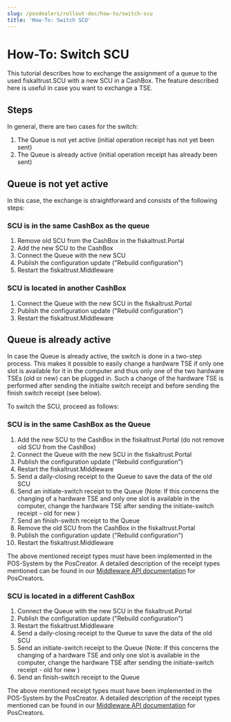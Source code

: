 ```yaml
---
slug: /posdealers/rollout-doc/how-to/switch-scu
title: 'How-To: Switch SCU'
---
```


# How-To: Switch SCU

This tutorial describes how to exchange the assignment of a queue to the used fiskaltrust.SCU with a new SCU in a CashBox. The feature described here is useful in case you want to exchange a TSE.

## Steps

In general, there are two cases for the switch:

1. The Queue is not yet active (initial operation receipt has not yet been sent)
2. The Queue is already active (initial operation receipt has already been sent)

## Queue is not yet active

In this case, the exchange is straightforward and consists of the following steps:

### SCU is in the same CashBox as the queue

1. Remove old SCU from the CashBox in the fiskaltrust.Portal
2. Add the new SCU to the CashBox
3. Connect the Queue with the new SCU
4. Publish the configuration update ("Rebuild configuration")
5. Restart the fiskaltrust.Middleware

### SCU is located in another CashBox

1. Connect the Queue with the new SCU in the fiskaltrust.Portal
2. Publish the configuration update ("Rebuild configuration")
3. Restart the fiskaltrust.Middleware

## Queue is already active

In case the Queue is already active, the switch is done in a two-step process. This makes it possible to easily change a hardware TSE if only one slot is available for it in the computer and thus only one of the two hardware TSEs (old or new) can be plugged in. Such a change of the hardware TSE is performed after sending the initialte switch receipt and before sending the finish switch receipt (see below).

To switch the SCU, proceed as follows:

### SCU is in the same CashBox as the Queue

1. Add the new SCU to the CashBox in the fiskaltrust.Portal (do not remove old SCU from the CashBox)
2. Connect the Queue with the new SCU in the fiskaltrust.Portal
3. Publish the configuration update ("Rebuild configuration")
4. Restart the fiskaltrust.Middleware
5. Send a daily-closing receipt to the Queue to save the data of the old SCU
6. Send an initiate-switch receipt to the Queue
(Note: If this concerns the changing of a hardware TSE and only one slot is available in the computer, change the hardware TSE after sending the initiate-switch receipt - old for new )
7. Send an finish-switch receipt to the Queue
8. Remove the old SCU from the CashBox in the fiskaltrust.Portal
9. Publish the configuration update ("Rebuild configuration")
10. Restart the fiskaltrust.Middleware

The above mentioned receipt types must have been implemented in the POS-System by the PosCreator. A detailed description of the receipt types mentioned can be found in our [Middleware API documentation](https://docs.fiskaltrust.cloud/docs/poscreators/middleware-doc/germany/reference-tables/ftreceiptcase) for PosCreators.

### SCU is located in a different CashBox

1. Connect the Queue with the new SCU in the fiskaltrust.Portal
2. Publish the configuration update ("Rebuild configuration")
3. Restart the fiskaltrust.Middleware
4. Send a daily-closing receipt to the Queue to save the data of the old SCU
5. Send an initiate-switch receipt to the Queue
(Note: If this concerns the changing of a hardware TSE and only one slot is available in the computer, change the hardware TSE after sending the initiate-switch receipt - old for new )
6. Send an finish-switch receipt to the Queue

The above mentioned receipt types must have been implemented in the POS-System by the PosCreator. A detailed description of the receipt types mentioned can be found in our [Middleware API documentation](https://docs.fiskaltrust.cloud/docs/poscreators/middleware-doc/germany/reference-tables/ftreceiptcase) for PosCreators.
